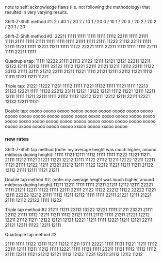 note to self: acknowledge flaws (i.e. not following the methodology) that resulted in very varying results.

Shift-Z-Shift method #1:
2 / 40
1 / 20
2 / 10
1 / 20
0 / 10
1 / 20
3 / 20
2 / 20
2 / 20
1 / 20

Shift-Z-Shift method #2:
22211 11111
11111 11111
11111 11112
22111 11111
21111 11111
21111 11111
21111 11111
11111 11111
21111 11111
21111 11222
21112 22111
11111 21111
11221 11111
12221 11211
11111 11122
22221 11111
22211 11111
11111 11111
22111 11111
22211 11111




Quadruple tap:
11111 12222
21111 21113
21122 12111
12121 12121
22211 12211
12122 12111
32112 11111
22122 11112
11221 32111
21121 12211
13112 22111
11122 33113
21111 32111
21212 22111
21211 11221
11111 21121
12111 22112
11221 11112
11311 11221
11211 11221

Triple tap:
21221 11222
11231 11112
11111 11221
11132 11111
11121 11111
12213 21123
12221 11111
11132 22212
23111 12121
13122 12121
11112 11221
12111 12211
12111 11111
11211 22111
11111 21112
11112 12212
12211 12212
12111 22111
12221 12132
12211 11131

Double tap:
ooooo ooooo
oxooo ooooo
ooooo ooooo
ooooo ooooo
ooooo ooooo
ooooo ooooo
ooooo ooooo
oooox ooxoo
ooxoo ooooo
xoooo ooxoo
xoooo ooxoo
xoooo ooooo
ooooo ooooo
ooooo oxooo
ooooo ooooo
ooooo ooooo
xxooo ooooo
ooooo ooooo
xxooo ooooo
xxooo ooooo


### new rates

Shift-Z-Shift tap method (note: my average height was much higher, around midboss duping height):
11111 11121
12111 11112
11111 11111
11222 11221
11211 21111
11212 11121
21221 11221
12212 12111
11122 21112
12211 12222
12211 12211
11121 21111
12122 11211
21221 21212
12111 11122
12212 11221
11211 11211
21122 12112
21111 12111
11121 21211

Double tap method #2: (note: my average height was much higher, around midboss duping height)
11211 12211
11111 11111
21211 21211
12112 12111
22221 11111
21211 12211
11122 11111
22111 22111
21122 11122
22212 11122
22222 11221
12111 22222
12212 21111
11112 11211
12112 11111
11111 22111
21221 12111
21221 21111
12112 22122
11111 11222

Triple tap method #2
21211 11211
23112 13222
12221 11111
21211 23221
21111 22112
21111 11112
12211 11211
11112 21121
11111 21112
11111 21211
21221 12212
12211 21112
11211 12122
12121 12121
12221 11211
11111 12221
11211 12121
22111 21121
12311 11122
12211 12111

Quadruple tap method #2

21111 11111
11122 12111
11211 11212
11211 13111
22221 11111
11131 11221
11211 11112
22111 12111
11211 11212
11111 12221
11111 11121
11111 23211
11121 11112
11112 11112
21111 12211
11121 21212
12121 11112
12122 11231
12212 31112
12112 11212
